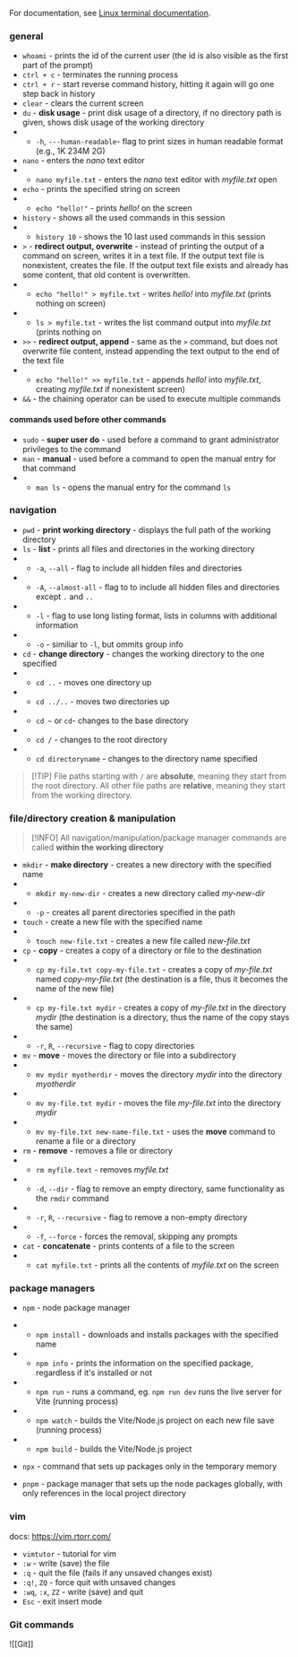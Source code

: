 For documentation, see [Linux terminal documentation](https://linuxcommand.org/lc3_man_page_index.php#text).

### general 

* `whoami` - prints the id of the current user (the id is also visible as the first part of the prompt)
* `ctrl + c` - terminates the running process
* `ctrl + r` - start reverse command history, hitting it again will go one step back in history
* `clear` - clears the current screen
* `du` - **disk usage** - print disk usage of a directory, if no directory path is given, shows disk usage of the working directory
* * `-h`, `---human-readable`- flag to print sizes in human readable format (e.g., 1K 234M 2G)
* `nano` - enters the *nano* text editor
* * `nano myfile.txt` - enters the *nano* text editor with *myfile.txt* open
* `echo` - prints the specified string on screen
* * `echo "hello!"` - prints *hello!* on the screen
* `history` - shows all the used commands in this session
* * `history 10` - shows the 10 last used commands in this session
* `>` - __redirect output, overwrite__ - instead of printing the output of a command on screen, writes it in a text file. If the output text file is nonexistent, creates the file. If the output text file exists and already has some content, that old content is overwritten.
* * `echo "hello!" > myfile.txt` - writes *hello!* into *myfile.txt* (prints nothing on screen)
* * `ls > myfile.txt` - writes the list command output into *myfile.txt* (prints nothing on 
*  `>>` - **redirect output, append** - same as the `>` command, but does not overwrite file content, instead appending the text output to the end of the text file
* * `echo "hello!" >> myfile.txt` - appends *hello!* into *myfile.txt*, creating *myfile.txt* if nonexistent screen)
* `&&` - the chaining operator can be used to execute multiple commands


#### commands used before other commands

* `sudo` - **super user do** - used before a command to grant administrator privileges to the command 
* `man` - **manual** - used before a command to open the manual entry for that command
* * `man ls` - opens the manual entry for the command `ls`


### navigation

* `pwd` - **print working directory** - displays the full path of the working directory
* `ls` - **list** - prints all files and directories in the working directory
*  *  `-a`, `--all` - flag to include all hidden files and directories
*  * `-A`, `--almost-all` - flag to to include all hidden files and directories except `.` and `..`
* * `-l` - flag to use long listing format, lists in columns with additional information
* * `-o` - similiar to `-l`, but ommits group info
* `cd` - **change directory** - changes the working directory to the one specified
* * `cd ..` - moves one directory up
* * `cd ../..` - moves two directories up
* * `cd ~` or `cd`- changes to the base directory 
* * `cd /` - changes to the root directory
* * `cd directoryname` - changes to the directory name specified

>[!TIP] File paths starting with `/` are **absolute**, meaning they start from the root directory. All other file paths are **relative**, meaning they start from the working directory.
>

### file/directory creation & manipulation

>[!INFO] All navigation/manipulation/package manager commands are called **within the working directory**

* `mkdir` - **make directory** - creates a new directory with the specified name
* * `mkdir my-new-dir` - creates a new directory called *my-new-dir*
* * `-p` - creates all parent directories specified in the path
* `touch` - create a new file with the specified name
* * `touch new-file.txt` - creates a new file called *new-file.txt*
* `cp` - **copy** - creates a copy of a directory or file to the destination
* * `cp my-file.txt copy-my-file.txt` - creates a copy of *my-file.txt* named *copy-my-file.txt* (the destination is a file, thus it becomes the name of the new file)
* * `cp my-file.txt mydir` - creates a copy of *my-file.txt* in the directory *mydir* (the destination is a directory, thus the name of the copy stays the same)
* * `-r`, `R`, `--recursive` - flag to copy directories
* `mv` - **move** - moves the directory or file into a subdirectory
* * `mv mydir myotherdir` - moves the directory *mydir* into the directory *myotherdir*
* * `mv my-file.txt mydir` - moves the file *my-file.txt* into the directory *mydir*
* * `mv my-file.txt new-name-file.txt` - uses the **move** command to rename a file or a directory
* `rm` - **remove** - removes a file or directory
* * `rm myfile.text` - removes *myfile.txt*
* * `-d`, `--dir` - flag to remove an empty directory, same functionality as the `rmdir` command
* * `-r`, `R`, `--recursive` - flag to remove a non-empty directory
* * `-f`,  `--force` - forces the removal, skipping any prompts
* `cat` - **concatenate** - prints contents of a file to the screen
* * `cat myfile.txt` - prints all the contents of *myfile.txt* on the screen

### package managers
* `npm` - node package manager
* - `npm install` - downloads and installs packages with the specified name
* - `npm info` - prints the information on the specified package, regardless if it's installed or not
* - `npm run` - runs a command, eg. `npm run dev` runs the live server for Vite (running process)
* - `npm watch` - builds the Vite/Node.js project on each new file save (running process)
* - `npm build` - builds the Vite/Node.js project

* `npx` - command that sets up packages only in the temporary memory

* `pnpm` - package manager that sets up the node packages globally, with only references in the local project directory

### vim

docs: https://vim.rtorr.com/
- `vimtutor` - tutorial for vim
- `:w` - write (save) the file
- `:q` - quit the file (fails if any unsaved changes exist)
- `:q!`, `ZQ` - force quit with unsaved changes 
-  `:wq`, `:x`, `ZZ` - write (save) and quit
- `Esc` - exit insert mode



### Git commands
![[Git]]